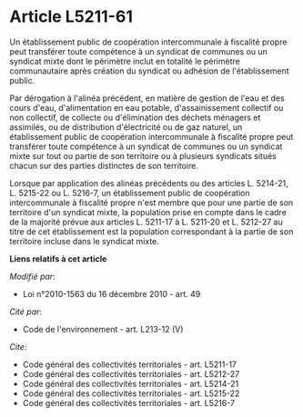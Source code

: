 # Article L5211-61

Un établissement public de coopération intercommunale à fiscalité propre peut transférer toute compétence à un syndicat de
communes ou un syndicat mixte dont le périmètre inclut en totalité le périmètre communautaire après création du syndicat ou
adhésion de l'établissement public. 

Par dérogation à l'alinéa précédent, en matière de gestion de l'eau et des cours d'eau, d'alimentation en eau potable,
d'assainissement collectif ou non collectif, de collecte ou d'élimination des déchets ménagers et assimilés, ou de
distribution d'électricité ou de gaz naturel, un établissement public de coopération intercommunale à fiscalité propre peut
transférer toute compétence à un syndicat de communes ou un syndicat mixte sur tout ou partie de son territoire ou à
plusieurs syndicats situés chacun sur des parties distinctes de son territoire. 

Lorsque par application des alinéas précédents ou des articles L. 5214-21, L. 5215-22 ou L. 5216-7, un établissement public
de coopération intercommunale à fiscalité propre n'est membre que pour une partie de son territoire d'un syndicat mixte, la
population prise en compte dans le cadre de la majorité prévue aux articles L. 5211-17 à L. 5211-20 et L. 5212-27 au titre de
cet établissement est la population correspondant à la partie de son territoire incluse dans le syndicat mixte.

**Liens relatifs à cet article**

_Modifié par_:

  - Loi n°2010-1563 du 16 décembre 2010 - art. 49

_Cité par_:

  - Code de l'environnement - art. L213-12 (V)

_Cite_:

  - Code général des collectivités territoriales - art. L5211-17
  - Code général des collectivités territoriales - art. L5212-27
  - Code général des collectivités territoriales - art. L5214-21
  - Code général des collectivités territoriales - art. L5215-22
  - Code général des collectivités territoriales - art. L5216-7
